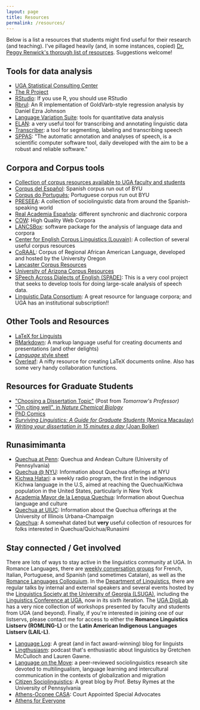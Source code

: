 ```yaml
---
layout: page
title: Resources
permalink: /resources/
---
```


Below is a list a resources that students might find useful for their research (and teaching). I've pillaged heavily (and, in some instances, copied) [Dr. Peggy Renwick's thorough list of resources](http://faculty.franklin.uga.edu/mrenwick/phonetics-phonology-resources). Suggestions welcome!

## Tools for data analysis
- [UGA Statistical Consulting Center](http://www.stat.uga.edu/consulting)
- [The R Project](http://www.r-project.org/)
- [RStudio](https://www.rstudio.com/): If you use R, you should use RStudio
- [Rbrul](http://www.danielezrajohnson.com/rbrul.html): An R implementation of GoldVarb-style regression analysis by Daniel Ezra Johnson
- [Language Variation Suite](https://languagevariationsuite.shinyapps.io/Pages/): tools for quantitative data analysis
- [ELAN](https://tla.mpi.nl/tools/tla-tools/elan/): a very useful tool for transcribing and annotating linguistic data
- [Transcriber](http://trans.sourceforge.net/en/presentation.php): a tool for segmenting, labeling and transcribing speech
- [SPPAS](http://www.sppas.org/): "The automatic annotation and analyses of speech, is a scientific computer software tool, daily developed with the aim to be a robust and reliable software."

## Corpora and Corpus tools
- [Collection of corpus resources available to UGA faculty and students](http://research.franklin.uga.edu/linglab/corpora)
- [Corpus del Español](http://www.corpusdelespanol.org/): Spanish corpus run out of BYU
- <a href="http://www.corpusdoportugues.org/">Corpus do Português</a>; Portuguese corpus run out BYU
- <a href="http://preseea.linguas.net/">PRESEEA</a>: A collection of sociolinguistic data from around the Spanish-speaking world
- <a href="http://www.rae.es/recursos/banco-de-datos">Real Academia Española</a>: different synchronic and diachronic corpora
- <a href="https://www.webcorpora.org/">COW</a>: High Quality Web Corpora
- <a href="http://corpora.lancs.ac.uk/lancsbox/">LANCSBox</a>: software package for the analysis of language data and corpora
- <a href="https://uclouvain.be/en/research-institutes/ilc/cecl/corpora.html">Center for English Corpus Linguistics (Louvain)</a>: A collection of several useful corpus resources
- <a href="http://lingtools.uoregon.edu/coraal/explorer/">CoRAAL</a>: Corpus of Regional African American Language, developed and hosted by the University Oregon
- <a href="https://cqpweb.lancs.ac.uk/">Lancaster Corpus Resources</a>
- <a href="https://cesa.arizona.edu/links-other-sociolinguistic-corpora">University of Arizona Corpus Resources</a>
- [SPeech Across Dialects of English (SPADE)](https://spade.glasgow.ac.uk/): This is a very cool project that seeks to develop tools for doing large-scale analysis of speech data.
- [Linguistic Data Consortium](https://www.ldc.upenn.edu/): A great resource for language corpora; and UGA has an institutional subscription!!


## Other Tools and Resources
- <a href="http://www.essex.ac.uk/linguistics/external/clmt/latex4ling/">LaTeX for Linguists</a>
- <a href="https://rmarkdown.rstudio.com/">RMarkdown</a>: A markup language useful for creating documents and presentations (and other delights)
- <a href="https://www.linguisticsociety.org/sites/default/files/style-sheet.pdf"><em>Language</em> style sheet</a>
- <a href="http://www.overleaf.com">Overleaf</a>: A nifty resource for creating LaTeX documents online. Also has some very handy collaboration functions.

## Resources for Graduate Students
- <a href="https://tomprof.stanford.edu/posting/1482">"Choosing a Dissertation Topic"</a>&nbsp;(Post from&nbsp;<em>Tomorrow's Professor)</em>
- <a href="http://www.nature.com/nchembio/journal/v6/n2/full/nchembio.310.html">"On citing well", in <em>Nature Chemical Biology</em></a>
- <a href="http://www.phdcomics.com/comics.php">PhD Comics</a>
- <a href="http://www.cascadilla.com/surviving.html"><em>Surviving Linguistics: A Guide for Graduate Students</em> (Monica Macaulay)</a>
- <a href="http://www.amazon.com/Writing-Your-Dissertation-Fifteen-Minutes/dp/080504891X"><em>Writing your dissertation in 15 minutes a day</em> (Joan Bolker)</a>

## Runasimimanta
- <a href="https://web.sas.upenn.edu/quechua/">Quechua at Penn</a>: Quechua and Andean Culture (University of Pennsylvania)
- <a href="https://as.nyu.edu/content/nyu-as/as/research-centers/clacs/quechua.html">Quechua @ NYU</a>: Information about Quechua offerings at NYU
- <a href="https://kichwahatari.org/">Kichwa Hatari</a>: a weekly radio program, the first in the indigenous Kichwa language in the U.S, aimed at reaching the Quechua/Kichwa population in the United States, particularly in New York
- <a href="http://amlq.org.pe/">Academia Mayor de la Lengua Quechua</a>: Information about Quechua language and culture
- <a href="http://www.clacs.illinois.edu/quechua/">Quechua at UIUC</a>: Information about the Quechua offerings at the University of Illinois Urbana-Champaign
- <a href="http://www.quechua.org.uk/">Quechua</a>: A somewhat dated but <strong>very </strong>useful collection of resources for folks interested in Quechua/Quichua/Runasimi

## Stay connected / Get involved
There are lots of ways to stay active in the linguistics community at UGA. In Romance Languages, there are [weekly conversation groups](http://rom.uga.edu/conversation-groups-and-language-tables) for French, Italian, Portuguese, and Spanish (and sometimes Catalan), as well as the [Romance Languages Colloquium](http://rom.uga.edu/events/all). In the [Department of Linguistics](http://www.linguistics.uga.edu/department-calendar), there are regular talks by internal and external speakers and several events hosted by the [Linguistics Society at the University of Georgia (LSUGA)](http://www.linguistics.uga.edu/lsuga), including the [Linguistics Conference at UGA](http://www.linguistics.uga.edu/linguistics-conference), now in its sixth iteration. The [UGA DigiLab](https://digi.uga.edu/digilab/#1544564021635-6ae22572-cb2d) has a very nice collection of workshops presented by faculty and students from UGA (and beyond). Finally, if you're interested in joining one of our listservs, please contact me for access to either the **Romance Linguistics Listserv (ROMLING-L)** or the **Latin American Indigenous Languages Listserv (LAIL-L)**. 

- <a href="http://languagelog.ldc.upenn.edu/nll/">Language Log</a>: A great (and in fact award-winning)&nbsp;blog for linguists
- <a href="https://lingthusiasm.com/">Lingthusiasm</a>: podcast that's enthusiastic about linguistics by Gretchen McCulloch and Lauren Gawne.
- <a href="http://www.languageonthemove.com/#">Language on the Move</a>: a peer-reviewed sociolinguistics research site devoted to multilingualism, language learning and intercultural communication in the contexts of globalization and migration
- <a href="https://citizensociolinguistics.com/">Citizen Sociolinguistics</a>: A great blog by Prof. Betsy Rymes at the University of Pennsylvania
- <a href="http://www.athensoconeecasa.org/">Athens-Oconee CASA</a>: Court Appointed Special Advocates
- <a href="https://athensforeveryone.com/">Athens for Everyone</a>
